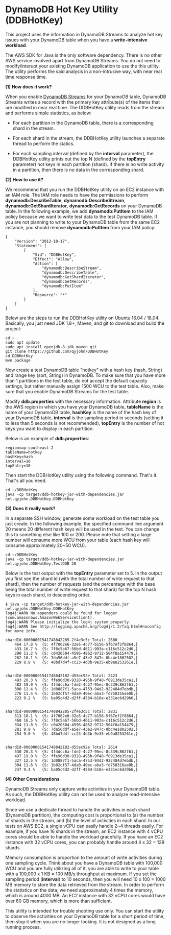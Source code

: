# DynamoDB Hot Key Utility (DDBHotKey)

This project uses the information in DynamoDB Streams to analyze hot key issues with your DynamoDB table when you have a **write-intensive workload**.

The AWS SDK for Java is the only software dependency. There is no other AWS service involved apart from DynamoDB Streams. You do not need to modify/interupt your existing DynamoDB application to use the this utility. The utility performs the said analysis in a non-intrusive way, with near real time response time. 


**(1) How does it work?**


When you enable [DynamoDB Streams](https://docs.aws.amazon.com/amazondynamodb/latest/developerguide/Streams.html) for your DynamoDB table, DynamoDB Streams writes a record with the primary key attribute(s) of the items that are modified in near real time. The DDBHotKey utility reads from the stream and performs simple statistics, as below:

- For each partition in the DynamoDB table, there is a corresponding shard in the stream. 

- For each shard in the stream, the DDBHotKey utility launches a separate thread to perform the statics.

- For each sampling interval (defined by the **interval** parameter), the DDBHotKey utility prints out the top N (defined by the **topEntry** parameter) hot keys in each partition (shard). If there is no write activity in a partition, then there is no data in the corresponding shard. 


**(2) How to use it?**


We recommend that you run the DDBHotKey utility on an EC2 instance with an IAM role. The IAM role needs to have the permissions to perform **dynamodb:DescribeTable**, **dynamodb:DescribeStream**, **dynamodb:GetShardIterator**, **dynamodb:GetRecords** on your DynamoDB table. In the following example, we add **dynamodb:PutItem** to the IAM policy because we want to write test data to the test DynamoDB table. If you are not planning to write to your DynamoDB table from the same EC2 instance, you should remove **dynamodb:PutItem** from your IAM policy. 

~~~~
{
    "Version": "2012-10-17",
    "Statement": [
        {
            "Sid": "DDBHotKey",
            "Effect": "Allow",
            "Action": [
                "dynamodb:DescribeStream",
                "dynamodb:DescribeTable",
                "dynamodb:GetShardIterator",
                "dynamodb:GetRecords",
                "dynamodb:PutItem"
            ],
            "Resource": "*"
        }
    ]
}
~~~~

Below are the steps to run the DDBHotKey utility on Ubuntu 16.04 / 18.04. Basically, you just need JDK 1.8+, Maven, and git to download and build the project:

~~~~
cd ~
sudo apt update
sudo apt install openjdk-8-jdk maven git
git clone https://github.com/qyjohn/DDBHotKey
cd DDBHotKey
mvn package
~~~~

Now create a test DynamoDB table "hotkey" with a hash key (hash, String) and range key (sort, String) in DynamoDB. To make sure that you have more than 1 partitions in the test table, do not accept the default capacity settings, but rather manually assign 1500 WCU to the test table. Also, make sure that you enable DynamoDB Streams for the test table.

Modify **ddb.properties** with the necessary information. Attribute **region** is the AWS region in which you have your DynamoDB table, **tableName** is the name of your DynamoDB table, **hashKey** is the name of the hash key of your DynamoDB table, **interval** is the sampling period in seconds (setting it to less than 5 seconds is not recommended), **topEntry** is the number of hot keys you want to display in each partition.

Below is an example of **ddb.properties**:

~~~~
region=ap-southeast-2
tableName=hotkey
hashKey=hash
interval=10
topEntry=10
~~~~

Then start the DDBHotKey utility using the following command. That's it. That's all you need.

~~~~
cd ~/DDBHotKey
java -cp target/ddb-hotkey-jar-with-dependencies.jar net.qyjohn.DDBHotKey.DDBHotKey 
~~~~


**(3) Does it really work?**


In a separate SSH window, generate some workload on the test table you just create. In the following example, the specified command line argument 20 means 20 different hash keys will be used in the test. You can change this to something else like 100 or 200. Please note that setting a large number will consume more WCU from your table (each hash key will consume approximately 20~50 WCU). 

~~~~
cd ~/DDBHotKey
java -cp target/ddb-hotkey-jar-with-dependencies.jar net.qyjohn.DDBHotKey.TestDDB 20
~~~~

Below is the test output with the **topEntry** parameter set to 5. In the output you first see the shard id (with the total number of write request to that shard), then the number of requests (and the percentage with the base being the total number of write request to that shard) for the top N hash keys in each shard, in descending order.

~~~~
$ java -cp target/ddb-hotkey-jar-with-dependencies.jar net.qyjohn.DDBHotKey.DDBHotKey 
log4j:WARN No appenders could be found for logger (com.amazonaws.AmazonWebServiceClient).
log4j:WARN Please initialize the log4j system properly.
log4j:WARN See http://logging.apache.org/log4j/1.2/faq.html#noconfig for more info.

shardId-00000001541748842285-2f4e3c5c Total: 2600
	464	17.8 %	{S: 4f7062e6-32e5-4c77-b156-5f67ef2f8864,}
	433	16.7 %	{S: 7f8c5a67-56bd-4611-903a-c116c512c2d6,}
	290	11.2 %	{S: c0420504-4596-4862-9712-504f8a154479,}
	262	10.1 %	{S: 7da56ddf-a5e7-43e2-847c-0bc4e1802502,}
	229	8.8 %	{S: 48bd7d4f-cc23-4d3b-9e35-eb9a8253261e,}


shardId-00000001541748842182-d55ec92e Total: 2423
	493	20.3 %	{S: ffe90d30-9328-495b-9f48-f8913de35ca1,}
	482	19.9 %	{S: 4f4dcc6a-fde2-4c27-95ec-8c339c862f61,}
	300	12.4 %	{S: 1d0887f1-5aca-4753-94d2-922484d7ebdb,}
	276	11.4 %	{S: 1b02cf57-4da0-40ec-aba3-fd758316ae0b,}
	223	9.2 %	{S: ba05c4d2-d2ff-4584-b18e-e331ec6d29b6,}


shardId-00000001541748842285-2f4e3c5c Total: 2831
	513	18.1 %	{S: 4f7062e6-32e5-4c77-b156-5f67ef2f8864,}
	468	16.5 %	{S: 7f8c5a67-56bd-4611-903a-c116c512c2d6,}
	334	11.8 %	{S: c0420504-4596-4862-9712-504f8a154479,}
	281	9.9 %	{S: 7da56ddf-a5e7-43e2-847c-0bc4e1802502,}
	254	9.0 %	{S: 48bd7d4f-cc23-4d3b-9e35-eb9a8253261e,}


shardId-00000001541748842182-d55ec92e Total: 2614
	530	20.3 %	{S: 4f4dcc6a-fde2-4c27-95ec-8c339c862f61,}
	497	19.0 %	{S: ffe90d30-9328-495b-9f48-f8913de35ca1,}
	327	12.5 %	{S: 1d0887f1-5aca-4753-94d2-922484d7ebdb,}
	304	11.6 %	{S: 1b02cf57-4da0-40ec-aba3-fd758316ae0b,}
	247	9.4 %	{S: ba05c4d2-d2ff-4584-b18e-e331ec6d29b6,}
~~~~

**(4) Other Considerations**

DynamoDB Streams only capture write activities in your DynamoDB table. As such, the DDBHotKey utility can not be used to analyze read-intensive workload. 

Since we use a dedicate thread to handle the activities in each shard (DynamoDB partition), the computing cost is proportional to (a) the number of shards in the stream, and (b) the level of activities in each shard. In our tests on AWS EC2, a single vCPU can easily handle 2~4 threads easily. For example, if you have 16 shards in the stream, an EC2 instance with 4 vCPU cores should be able to handle the workload gracefully. If you have an EC2 instance with 32 vCPU cores, you can probably handle around 4 x 32 = 128 shards. 

Memory consumption is proportion to the amount of write activities during one sampling cycle. Think about you have a DynamoDB table with 100,000 WCU and you are fully utilizing all of it, you are able to write to your table with a 100,000 x 1 KB = 100 MB/s throughput at maximum. If you set the sampling period (**interval**) to 10 seconds, then you will need 10 x 100 = 1000 MB memory to store the data retrieved from the stream. In order to perform the statistics on the data, we need approximately 4 times the memory, which is around 4000 MB. An EC2 instance with 32 vCPU cores would have over 60 GB memory, which is more than sufficient.

This utility is intended for trouble shooting use only. You can start the utility to observe the activities on your DynamoDB table for a short period of time, then stop it when you are no longer looking. It is not designed as a long running process. 
